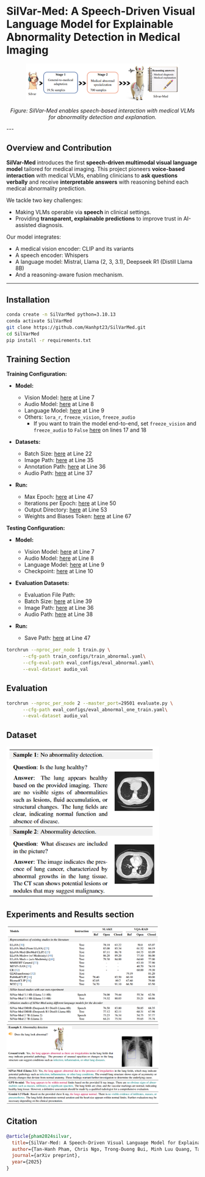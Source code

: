 # SilVar-Med: A Speech-Driven Visual Language Model for Explainable Abnormality Detection in Medical Imaging

<div style="text-align: center;">
  <img src="images/images_architecture.png" alt="Speech-Driven Medical VLM" width="400"/>
  <p><i>Figure: SilVar-Med enables speech-based interaction with medical VLMs for abnormality detection and explanation.</i></p>
</div>
---

## Overview and Contribution

**SilVar-Med** introduces the first **speech-driven multimodal visual language model** tailored for medical imaging. This project pioneers **voice-based interaction** with medical VLMs, enabling clinicians to **ask questions verbally** and receive **interpretable answers** with reasoning behind each medical abnormality prediction.

We tackle two key challenges:
- Making VLMs operable via **speech** in clinical settings.
- Providing **transparent, explainable predictions** to improve trust in AI-assisted diagnosis.

Our model integrates:
- A medical vision encoder: CLIP and its variants
- A speech encoder: Whispers
- A language model: Mistral, Llama (2, 3, 3.1), Deepseek R1 (Distill Llama 8B) 
- And a reasoning-aware fusion mechanism.

---


## Installation

```bash
conda create -n SilVarMed python=3.10.13
conda activate SilVarMed
git clone https://github.com/Hanhpt23/SilVarMed.git
cd SilVarMed
pip install -r requirements.txt
```

## Training Section

**Training Configuration:**

- **Model:**
  - Vision Model: [here](train_configs/train_abnormal_OmniMedVQA_llama3.1.yaml#L7) at Line 7
  - Audio Model: [here](train_configs/train_abnormal_OmniMedVQA_llama3.1.yaml#L8) at Line 8
  - Language Model: [here](train_configs/train_abnormal_OmniMedVQA_llama3.1.yaml#L9) at Line 9
  - Others: `lora_r`, `freeze_vision`, `freeze_audio`
    - If you want to train the model end-to-end, set `freeze_vision` and `freeze_audio` to `False` [here](train_configs/train.yaml#L17) on lines 17 and 18

- **Datasets:**
  - Batch Size: [here](train_configs/train_abnormal_OmniMedVQA_llama3.1.yaml#L22) at Line 22
  - Image Path: [here](train_configs/train_abnormal_OmniMedVQA_llama3.1.yaml#L35) at Line 35
  - Annotation Path: [here](train_configs/train_abnormal_OmniMedVQA_llama3.1.yaml#L36) at Line 36
  - Audio Path: [here](train_configs/train_abnormal_OmniMedVQA_llama3.1.yaml#L37) at Line 37

- **Run:**
  - Max Epoch: [here](train_configs/train_abnormal_OmniMedVQA_llama3.1.yaml#L47) at Line 47
  - Iterations per Epoch: [here](train_configs/train_abnormal_OmniMedVQA_llama3.1.yaml#L50) at Line 50
  - Output Directory: [here](train_configs/train_abnormal_OmniMedVQA_llama3.1.yaml#L53) at Line 53
  - Weights and Biases Token: [here](train_configs/train_abnormal_OmniMedVQA_llama3.1.yaml#L67) at Line 67

**Testing Configuration:**

- **Model:**
  - Vision Model: [here](eval_configs/eval_abnormal_OmniMedVQA_llama3.1.yaml#L7) at Line 7
  - Audio Model: [here](eval_configs/eval_abnormal_OmniMedVQA_llama3.1.yaml#L8) at Line 8
  - Language Model: [here](eval_configs/eval_abnormal_OmniMedVQA_llama3.1.yaml#L9) at Line 9
  - Checkpoint: [here](eval_configs/eval_abnormal_OmniMedVQA_llama3.1.yaml#L10) at Line 10

- **Evaluation Datasets:**
  - Evaluation File Path:
  - Batch Size: [here](eval_configs/eval_abnormal_OmniMedVQA_llama3.1.yaml#L39) at Line 39
  - Image Path: [here](eval_configs/eval_abnormal_OmniMedVQA_llama3.1.yaml#L36) at Line 36
  - Audio Path: [here](eval_configs/eval_abnormal_OmniMedVQA_llama3.1.yaml#L38) at Line 38

- **Run:**
  - Save Path: [here](eval_configs/eval_abnormal_OmniMedVQA_llama3.1.yaml#L47) at Line 47


```bash
torchrun --nproc_per_node 1 train.py \
      --cfg-path train_configs/train_abnormal.yaml\
      --cfg-eval-path eval_configs/eval_abnormal.yaml\
      --eval-dataset audio_val
```


## Evaluation
```bash
torchrun --nproc_per_node 2 --master_port=29501 evaluate.py \
      --cfg-path eval_configs/eval_abnormal_one_train.yaml\
      --eval-dataset audio_val
```


## Dataset

<img src="images/dataset.png" alt="Dataset Image" width="400"/>

## Experiments and Results section

<img src="images/resutls.png" alt="Comparison of SilVar-Med with various text-based medical VLMs on the SLAKE and VQA-RAD datasets. Results are reported for both open-ended and closed-ended questions, with reference-based scores where applicable." width="400"/>


<img src="images/prediction.png" alt="Comparison of prediction between our models and the other speech-driven model on the reasoning abnormal detection. Unlike GPT-4o and Gemini 1.5 Flash, our SilVar-Med is an end-to-end speech-driven VLM. For more demonstration, please visit." width="400"/>


## Citation

```bibtex
@article{pham2024silvar,
  title={SilVar-Med: A Speech-Driven Visual Language Model for Explainable Abnormality Detection in Medical Imaging},
  author={Tan-Hanh Pham, Chris Ngo, Trong-Duong Bui, Minh Luu Quang, Tan-Huong Pham, and Truong-Son Hy},
  journal={arXiv preprint},
  year={2025}
}
```